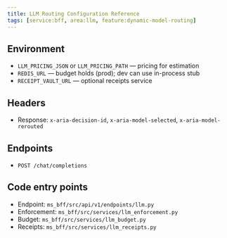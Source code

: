 ```yaml
---
title: LLM Routing Configuration Reference
tags: [service:bff, area:llm, feature:dynamic-model-routing]
---
```


## Environment

- `LLM_PRICING_JSON` or `LLM_PRICING_PATH` — pricing for estimation
- `REDIS_URL` — budget holds (prod); dev can use in-process stub
- `RECEIPT_VAULT_URL` — optional receipts service

## Headers

- Response: `x-aria-decision-id`, `x-aria-model-selected`, `x-aria-model-rerouted`

## Endpoints

- `POST /chat/completions`

## Code entry points

- Endpoint: `ms_bff/src/api/v1/endpoints/llm.py`
- Enforcement: `ms_bff/src/services/llm_enforcement.py`
- Budget: `ms_bff/src/services/llm_budget.py`
- Receipts: `ms_bff/src/services/llm_receipts.py`



